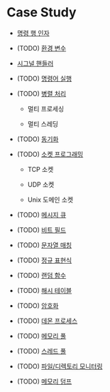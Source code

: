 # Case Study

- [명령 행 인자](command-line_argument.md)

- (TODO) [환경 변수](env_variable.md)

- [시그널 핸들러](signal.md)

- (TODO) [명령어 실행](execution.md)

- (TODO) [병렬 처리](parallel.md)

    - 멀티 프로세싱

    - 멀티 스레딩

- (TODO) [동기화](sync.md)

- (TODO) [소켓 프로그래밍](socket.md)

    - TCP 소켓

    - UDP 소켓

    - Unix 도메인 소켓

- (TODO) [메시지 큐](message_queue.md)

- (TODO) [비트 필드](bit_field.md)

- (TODO) [문자열 매칭](string_match.md)

- (TODO) [정규 표현식](regex.md)

- (TODO) [랜덤 함수](random.md)

- (TODO) [해시 테이블](hash.md)

- (TODO) [암호화](crypto.md)

- (TODO) [데몬 프로세스](daemon.md)

- (TODO) [메모리 풀](memory_pool.md)

- (TODO) [스레드 풀](thread_pool.md)

- (TODO) [파일/디렉토리 모니터링](case_study/file_dir_monitor.md)

- (TODO) [메모리 덤프](memory_dump.md)
